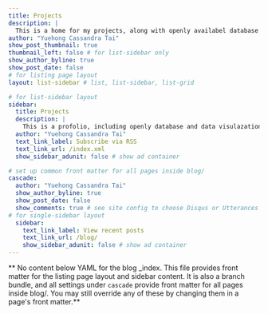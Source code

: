 ```yaml
---
title: Projects
description: |
  This is a home for my projects, along with openly availabel database and tools I have contributed to or designed.
author: "Yuehong Cassandra Tai"
show_post_thumbnail: true
thumbnail_left: false # for list-sidebar only
show_author_byline: true
show_post_date: false
# for listing page layout
layout: list-sidebar # list, list-sidebar, list-grid

# for list-sidebar layout
sidebar: 
  title: Projects
  description: |
    This is a profolio, including openly database and data visulazation tools for my future self and hopefully also for you.
  author: "Yuehong Cassandra Tai"
  text_link_label: Subscribe via RSS
  text_link_url: /index.xml
  show_sidebar_adunit: false # show ad container

# set up common front matter for all pages inside blog/
cascade:
  author: "Yuehong Cassandra Tai"
  show_author_byline: true
  show_post_date: false
  show_comments: true # see site config to choose Disqus or Utterances
# for single-sidebar layout
  sidebar:
    text_link_label: View recent posts
    text_link_url: /blog/
    show_sidebar_adunit: false # show ad container
---
```


** No content below YAML for the blog _index. This file provides front matter for the listing page layout and sidebar content. It is also a branch bundle, and all settings under `cascade` provide front matter for all pages inside blog/. You may still override any of these by changing them in a page's front matter.**
